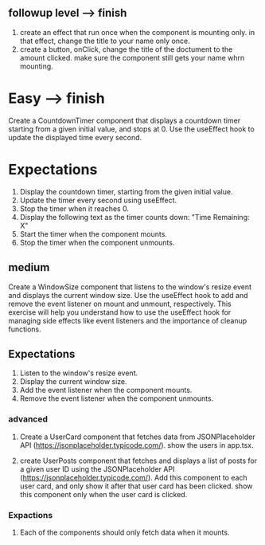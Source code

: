 ## followup level --> finish

1. create an effect that run once when the component is mounting only. in that effect, change the title to your name only once.
2. create a button, onClick, change the title of the doctument to the amount clicked. make sure the component still gets your name whrn mounting.

# Easy --> finish

Create a CountdownTimer component that displays a countdown timer starting from a given initial value, and stops at 0. Use the useEffect hook to update the displayed time every second.

# Expectations

1.  Display the countdown timer, starting from the given initial value.
2.  Update the timer every second using useEffect.
3.  Stop the timer when it reaches 0.
4.  Display the following text as the timer counts down: "Time Remaining: X"
5.  Start the timer when the component mounts.
6.  Stop the timer when the component unmounts.

## medium

Create a WindowSize component that listens to the window's resize event and displays the current window size. Use the useEffect hook to add and remove the event listener on mount and unmount, respectively. This exercise will help you understand how to use the useEffect hook for managing side effects like event listeners and the importance of cleanup functions.

## Expectations

1.  Listen to the window's resize event.
2.  Display the current window size.
3.  Add the event listener when the component mounts.
4.  Remove the event listener when the component unmounts.

### advanced

1. Create a UserCard component that fetches data from JSONPlaceholder API (https://jsonplaceholder.typicode.com/). show the users in app.tsx.

2. create UserPosts component that fetches and displays a list of posts for a given user ID using the JSONPlaceholder API (https://jsonplaceholder.typicode.com/). Add this component to each user card, and only show it after that user card has been clicked. show this component only when the user card is clicked.

### Expactions

1.  Each of the components should only fetch data when it mounts.

